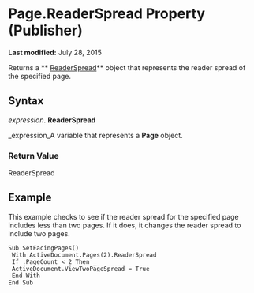 
# Page.ReaderSpread Property (Publisher)

 **Last modified:** July 28, 2015

Returns a  ** [ReaderSpread](32c55e79-2217-654f-730c-9abaa2cfb9de.md)** object that represents the reader spread of the specified page.

## Syntax

 _expression_. **ReaderSpread**

 _expression_A variable that represents a  **Page** object.


### Return Value

ReaderSpread


## Example

This example checks to see if the reader spread for the specified page includes less than two pages. If it does, it changes the reader spread to include two pages.


```
Sub SetFacingPages() 
 With ActiveDocument.Pages(2).ReaderSpread 
 If .PageCount < 2 Then _ 
 ActiveDocument.ViewTwoPageSpread = True 
 End With 
End Sub
```

